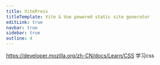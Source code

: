 ```yaml
---
title: VitePress
titleTemplate: Vite & Vue powered static site generator
editLink: true
navbar: true
sidebar: true
outline: 4
---
```



https://developer.mozilla.org/zh-CN/docs/Learn/CSS  学习css